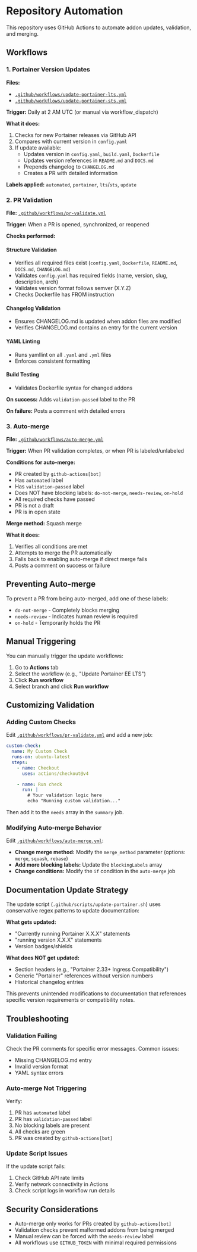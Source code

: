 # Repository Automation

This repository uses GitHub Actions to automate addon updates, validation, and merging.

## Workflows

### 1. Portainer Version Updates

**Files:**
- [`.github/workflows/update-portainer-lts.yml`](workflows/update-portainer-lts.yml)
- [`.github/workflows/update-portainer-sts.yml`](workflows/update-portainer-sts.yml)

**Trigger:** Daily at 2 AM UTC (or manual via workflow_dispatch)

**What it does:**
1. Checks for new Portainer releases via GitHub API
2. Compares with current version in `config.yaml`
3. If update available:
   - Updates version in `config.yaml`, `build.yaml`, `Dockerfile`
   - Updates version references in `README.md` and `DOCS.md`
   - Prepends changelog to `CHANGELOG.md`
   - Creates a PR with detailed information

**Labels applied:** `automated`, `portainer`, `lts`/`sts`, `update`

### 2. PR Validation

**File:** [`.github/workflows/pr-validate.yml`](workflows/pr-validate.yml)

**Trigger:** When a PR is opened, synchronized, or reopened

**Checks performed:**

#### Structure Validation
- Verifies all required files exist (`config.yaml`, `Dockerfile`, `README.md`, `DOCS.md`, `CHANGELOG.md`)
- Validates `config.yaml` has required fields (name, version, slug, description, arch)
- Validates version format follows semver (X.Y.Z)
- Checks Dockerfile has FROM instruction

#### Changelog Validation
- Ensures CHANGELOG.md is updated when addon files are modified
- Verifies CHANGELOG.md contains an entry for the current version

#### YAML Linting
- Runs yamllint on all `.yaml` and `.yml` files
- Enforces consistent formatting

#### Build Testing
- Validates Dockerfile syntax for changed addons

**On success:** Adds `validation-passed` label to the PR

**On failure:** Posts a comment with detailed errors

### 3. Auto-merge

**File:** [`.github/workflows/auto-merge.yml`](workflows/auto-merge.yml)

**Trigger:** When PR validation completes, or when PR is labeled/unlabeled

**Conditions for auto-merge:**
- PR created by `github-actions[bot]`
- Has `automated` label
- Has `validation-passed` label
- Does NOT have blocking labels: `do-not-merge`, `needs-review`, `on-hold`
- All required checks have passed
- PR is not a draft
- PR is in open state

**Merge method:** Squash merge

**What it does:**
1. Verifies all conditions are met
2. Attempts to merge the PR automatically
3. Falls back to enabling auto-merge if direct merge fails
4. Posts a comment on success or failure

## Preventing Auto-merge

To prevent a PR from being auto-merged, add one of these labels:
- `do-not-merge` - Completely blocks merging
- `needs-review` - Indicates human review is required
- `on-hold` - Temporarily holds the PR

## Manual Triggering

You can manually trigger the update workflows:

1. Go to **Actions** tab
2. Select the workflow (e.g., "Update Portainer EE LTS")
3. Click **Run workflow**
4. Select branch and click **Run workflow**

## Customizing Validation

### Adding Custom Checks

Edit [`.github/workflows/pr-validate.yml`](workflows/pr-validate.yml) and add a new job:

```yaml
custom-check:
  name: My Custom Check
  runs-on: ubuntu-latest
  steps:
    - name: Checkout
      uses: actions/checkout@v4

    - name: Run check
      run: |
        # Your validation logic here
        echo "Running custom validation..."
```

Then add it to the `needs` array in the `summary` job.

### Modifying Auto-merge Behavior

Edit [`.github/workflows/auto-merge.yml`](workflows/auto-merge.yml):

- **Change merge method:** Modify the `merge_method` parameter (options: `merge`, `squash`, `rebase`)
- **Add more blocking labels:** Update the `blockingLabels` array
- **Change conditions:** Modify the `if` condition in the `auto-merge` job

## Documentation Update Strategy

The update script (`.github/scripts/update-portainer.sh`) uses conservative regex patterns to update documentation:

**What gets updated:**
- "Currently running Portainer X.X.X" statements
- "running version X.X.X" statements
- Version badges/shields

**What does NOT get updated:**
- Section headers (e.g., "Portainer 2.33+ Ingress Compatibility")
- Generic "Portainer" references without version numbers
- Historical changelog entries

This prevents unintended modifications to documentation that references specific version requirements or compatibility notes.

## Troubleshooting

### Validation Failing

Check the PR comments for specific error messages. Common issues:
- Missing CHANGELOG.md entry
- Invalid version format
- YAML syntax errors

### Auto-merge Not Triggering

Verify:
1. PR has `automated` label
2. PR has `validation-passed` label
3. No blocking labels are present
4. All checks are green
5. PR was created by `github-actions[bot]`

### Update Script Issues

If the update script fails:
1. Check GitHub API rate limits
2. Verify network connectivity in Actions
3. Check script logs in workflow run details

## Security Considerations

- Auto-merge only works for PRs created by `github-actions[bot]`
- Validation checks prevent malformed addons from being merged
- Manual review can be forced with the `needs-review` label
- All workflows use `GITHUB_TOKEN` with minimal required permissions
